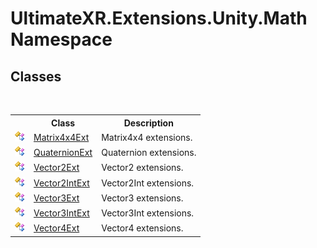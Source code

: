 # UltimateXR.Extensions.Unity.Math Namespace

## Classes
&nbsp;<table><tr><th></th><th>Class</th><th>Description</th></tr><tr><td>![Public class](media/pubclass.gif "Public class")</td><td><a href="T_UltimateXR_Extensions_Unity_Math_Matrix4x4Ext">Matrix4x4Ext</a></td><td>Matrix4x4 extensions.</td></tr><tr><td>![Public class](media/pubclass.gif "Public class")</td><td><a href="T_UltimateXR_Extensions_Unity_Math_QuaternionExt">QuaternionExt</a></td><td>Quaternion extensions.</td></tr><tr><td>![Public class](media/pubclass.gif "Public class")</td><td><a href="T_UltimateXR_Extensions_Unity_Math_Vector2Ext">Vector2Ext</a></td><td>Vector2 extensions.</td></tr><tr><td>![Public class](media/pubclass.gif "Public class")</td><td><a href="T_UltimateXR_Extensions_Unity_Math_Vector2IntExt">Vector2IntExt</a></td><td>Vector2Int extensions.</td></tr><tr><td>![Public class](media/pubclass.gif "Public class")</td><td><a href="T_UltimateXR_Extensions_Unity_Math_Vector3Ext">Vector3Ext</a></td><td>Vector3 extensions.</td></tr><tr><td>![Public class](media/pubclass.gif "Public class")</td><td><a href="T_UltimateXR_Extensions_Unity_Math_Vector3IntExt">Vector3IntExt</a></td><td>Vector3Int extensions.</td></tr><tr><td>![Public class](media/pubclass.gif "Public class")</td><td><a href="T_UltimateXR_Extensions_Unity_Math_Vector4Ext">Vector4Ext</a></td><td>Vector4 extensions.</td></tr></table>&nbsp;
